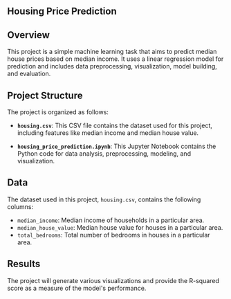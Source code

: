 ## Housing Price Prediction

## Overview

This project is a simple machine learning task that aims to predict median house prices based on median income. It uses a linear regression model for prediction and includes data preprocessing, visualization, model building, and evaluation.

## Project Structure

The project is organized as follows:

- **`housing.csv`**: This CSV file contains the dataset used for this project, including features like median income and median house value.

- **`housing_price_prediction.ipynb`**: This Jupyter Notebook contains the Python code for data analysis, preprocessing, modeling, and visualization.

## Data

The dataset used in this project, `housing.csv`, contains the following columns:

- `median_income`: Median income of households in a particular area.
- `median_house_value`: Median house value for houses in a particular area.
- `total_bedrooms`: Total number of bedrooms in houses in a particular area.

## Results

The project will generate various visualizations and provide the R-squared score as a measure of the model's performance.
